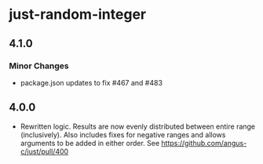 # just-random-integer

## 4.1.0

### Minor Changes

- package.json updates to fix #467 and #483

## 4.0.0

- Rewritten logic. Results are now evenly distributed between entire range (inclusively). Also includes fixes for negative ranges and allows arguments to be added in either order.
  See https://github.com/angus-c/just/pull/400
